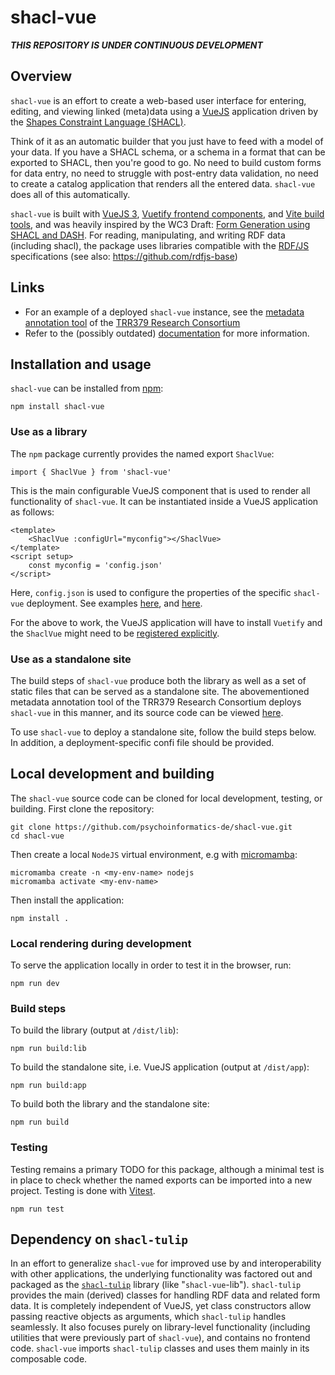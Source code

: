 # shacl-vue

***THIS REPOSITORY IS UNDER CONTINUOUS DEVELOPMENT***


## Overview

`shacl-vue` is an effort to create a web-based user interface for entering, editing, and viewing linked (meta)data using a [VueJS](https://vuejs.org/) application driven by the [Shapes Constraint Language (SHACL)](https://www.w3.org/TR/shacl/).

Think of it as an automatic builder that you just have to feed with a model of your data. If you have a SHACL schema, or a schema in a format that can be exported to SHACL, then you're good to go. No need to build custom forms for data entry, no need to struggle with post-entry data validation, no need to create a catalog application that renders all the entered data. `shacl-vue` does all of this automatically.

`shacl-vue` is built with [VueJS 3](https://vuejs.org/), [Vuetify frontend components](https://vuetifyjs.com/en/), and [Vite build tools](https://vitejs.dev/), and was heavily inspired by the WC3 Draft: [Form Generation using SHACL and DASH](https://datashapes.org/forms.html). For reading, manipulating, and writing RDF data (including shacl), the package uses libraries compatible with the [RDF/JS](https://rdf.js.org/) specifications (see also: https://github.com/rdfjs-base)


## Links

- For an example of a deployed `shacl-vue` instance, see the [metadata annotation tool](https://annotate.trr379.de/s/demo/) of the [TRR379 Research Consortium](https://www.trr379.de/)
- Refer to the (possibly outdated) [documentation](https://psychoinformatics-de.github.io/shacl-vue/docs/) for more information.

## Installation and usage

`shacl-vue` can be installed from [npm](https://www.npmjs.com/package/shacl-vue):

```
npm install shacl-vue
```

### Use as a library

The `npm` package currently provides the named export `ShaclVue`:

```
import { ShaclVue } from 'shacl-vue'
```

This is the main configurable VueJS component that is used to render all functionality of `shacl-vue`. It can be instantiated inside a VueJS application as follows:

```vue
<template>
    <ShaclVue :configUrl="myconfig"></ShaclVue>
</template>
<script setup>
    const myconfig = 'config.json'
</script>
```

Here, `config.json` is used to configure the properties of the specific `shacl-vue` deployment. See examples [here](https://github.com/psychoinformatics-de/shacl-vue/blob/main/public/config.json), and [here](https://hub.trr379.de/q04/annotate.trr379.de-demo/src/branch/main/dist/config.json).

For the above to work, the VueJS application will have to install `Vuetify` and the `ShaclVue` might need to be [registered explicitly](https://vuejs.org/guide/components/registration).

### Use as a standalone site

The build steps of `shacl-vue` produce both the library as well as a set of static files that can be served as a standalone site. The abovementioned metadata annotation tool of the TRR379 Research Consortium deploys `shacl-vue` in this manner, and its source code can be viewed [here](https://hub.trr379.de/q04/annotate.trr379.de-demo).

To use `shacl-vue` to deploy a standalone site, follow the build steps below. In addition, a deployment-specific confi file should be provided.

## Local development and building

The `shacl-vue` source code can be cloned for local development, testing, or building. First clone the repository:

```
git clone https://github.com/psychoinformatics-de/shacl-vue.git
cd shacl-vue
```

Then create a local `NodeJS` virtual environment, e.g with [micromamba](https://mamba.readthedocs.io/en/latest/user_guide/micromamba.html):

```
micromamba create -n <my-env-name> nodejs
micromamba activate <my-env-name>
```

Then install the application:

```
npm install .
```

### Local rendering during development

To serve the application locally in order to test it in the browser, run:

```
npm run dev
```

### Build steps

To build the library (output at `/dist/lib`):

```
npm run build:lib
```

To build the standalone site, i.e. VueJS application (output at `/dist/app`):

```
npm run build:app
```

To build both the library and the standalone site:

```
npm run build
```

### Testing

Testing remains a primary TODO for this package, although a minimal test is in place to check whether the named exports can be imported into a new project. Testing is done with [Vitest](https://vitest.dev/).

```
npm run test
```

## Dependency on `shacl-tulip`

In an effort to generalize `shacl-vue` for improved use by and interoperability with other applications, the underlying functionality was factored out and packaged as the [`shacl-tulip`](https://github.com/psychoinformatics-de/shacl-tulip) library (like "`shacl-vue`-lib"). `shacl-tulip` provides the main (derived) classes for handling RDF data and related form data. It is completely independent of VueJS, yet class constructors allow passing reactive objects as arguments, which `shacl-tulip` handles seamlessly. It also focuses purely on library-level functionality (including utilities that were previously part of `shacl-vue`), and contains no frontend code. `shacl-vue` imports `shacl-tulip` classes and uses them mainly in its composable code.